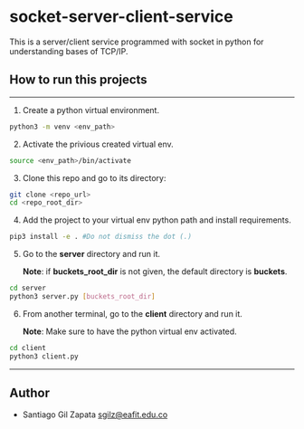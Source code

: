 # socket-server-client-service
This is a server/client service programmed with socket in python for understanding bases of TCP/IP.

## How to run this projects
---
1. Create a python virtual environment.
```bash
python3 -m venv <env_path>
```
2. Activate the privious created virtual env. 
```bash
source <env_path>/bin/activate
```
3. Clone this repo and go to its directory:
```bash
git clone <repo_url>
cd <repo_root_dir>
```
4. Add the project to your virtual env python path and install requirements.
```bash
pip3 install -e . #Do not dismiss the dot (.)
```
5. Go to the **server** directory and run it.

    **Note**: if **buckets_root_dir** is not given, the default directory is **buckets**.

```bash
cd server
python3 server.py [buckets_root_dir]
```

6. From another terminal, go to the **client** directory and run it.

    **Note**: Make sure to have the python virtual env activated.
```bash
cd client
python3 client.py
```
---

## Author
- Santiago Gil Zapata sgilz@eafit.edu.co